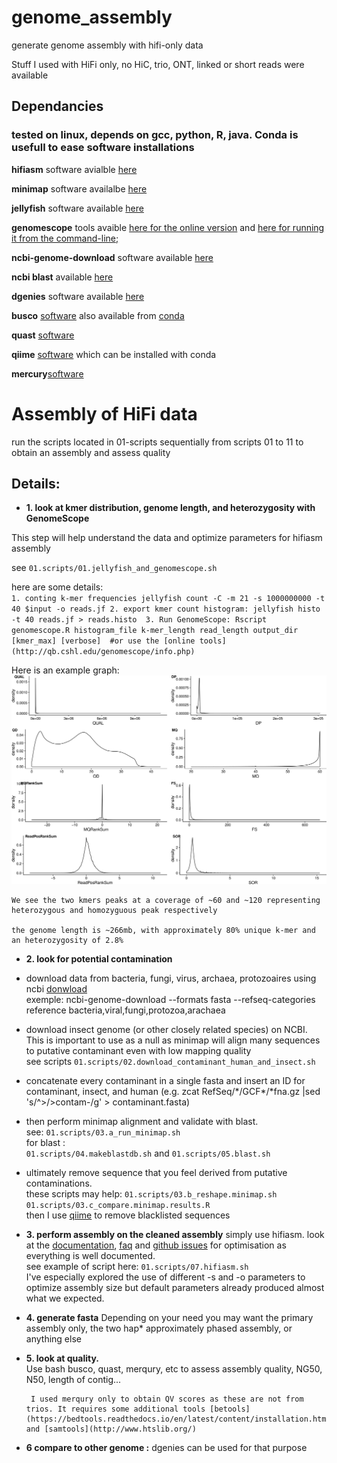 # genome_assembly
generate genome assembly with hifi-only data  

Stuff I used with HiFi only, no HiC, trio, ONT, linked or short reads were available

## Dependancies

### tested on linux, depends on gcc, python, R, java. Conda is usefull to ease software installations  

**hifiasm** software avialble [here](https://github.com/chhylp123/hifiasm)  

**minimap** software availalbe [here](https://github.com/lh3/minimap2)  

**jellyfish** software available [here](http://www.genome.umd.edu/jellyfish.html#Release)  

**genomescope** tools avaible [here for the online version](http://qb.cshl.edu/genomescope/info.php) and [here for running it from the command-line;](https://github.com/schatzlab/genomescope)  

**ncbi-genome-download** software available [here](https://github.com/kblin/ncbi-genome-download)  

**ncbi blast** available [here](https://ftp.ncbi.nlm.nih.gov/blast/executables/blast+/LATEST/)  

**dgenies** software available [here](http://dgenies.toulouse.inra.fr/install)  

**busco** [software](https://gitlab.com/ezlab/busco/-/releases#5.2.1) also available from [conda](https://anaconda.org/bioconda/busco)

**quast** [software](https://sourceforge.net/projects/quast/)

**qiime** [software](http://qiime.org/install/install.html) which can be installed with conda

**mercury**[software](https://github.com/marbl/merqury)


# Assembly of HiFi data

run the scripts located in 01-scripts sequentially from scripts 01 to 11 to obtain an assembly and assess quality  

##	Details:  

 * **1. look at kmer distribution, genome length, and heterozygosity with GenomeScope**
	
This step will help understand the data and optimize parameters for hifiasm assembly

see  `01.scripts/01.jellyfish_and_genomescope.sh`  

here are some details:     
	```
	1. conting k-mer frequencies
	jellyfish count -C -m 21 -s 1000000000 -t 40 $input -o reads.jf
	2. export kmer count histogram:
	jellyfish histo -t 40 reads.jf > reads.histo 
	3. Run GenomeScope:
	Rscript genomescope.R histogram_file k-mer_length read_length output_dir [kmer_max] [verbose] 
	#or use the [online tools](http://qb.cshl.edu/genomescope/info.php)
	```
		
Here is an example graph:
  ![example_graph](https://github.com/QuentinRougemont/gatk_haplotype/blob/master/pictures/example.png)  

	We see the two kmers peaks at a coverage of ~60 and ~120 representing heterozygous and homozyguous peak respectively  

	the genome length is ~266mb, with approximately 80% unique k-mer and an heterozygosity of 2.8%  

 * **2. look for potential contamination**

 * download data from bacteria, fungi, virus, archaea, protozoaires using ncbi [donwload](https://github.com/kblin/ncbi-genome-download)  
		exemple: 
		ncbi-genome-download --formats fasta --refseq-categories reference bacteria,viral,fungi,protozoa,arachaea  
		
* download insect genome (or other closely related species) on NCBI. This is important to use as a null as minimap will align many sequences to putative contaminant even with low mapping quality    
			see scripts `01.scripts/02.download_contaminant_human_and_insect.sh` 

* concatenate every contaminant in a single fasta and insert an ID for contaminant, insect, and human  (e.g. zcat RefSeq/\*/GCF\*/\*fna.gz |sed 's/^>/>contam-/g'  > contaminant.fasta)  
	
* then perform minimap alignment and validate with blast.  
		see: `01.scripts/03.a_run_minimap.sh`  
		for blast :  
			`01.scripts/04.makeblastdb.sh` and `01.scripts/05.blast.sh`  

 
* ultimately remove sequence that you feel derived from putative contaminations.   
			these scripts may help: `01.scripts/03.b_reshape.minimap.sh 01.scripts/03.c_compare.minimap.results.R`  
			then I use [qiime](https://github.com/QuentinRougemont/genome_assembly/blob/master/01.scripts/06.filter_raw_input.sh) to remove blacklisted sequences  

 * **3. perform assembly on the cleaned assembly**
		simply use hifiasm. look at the [documentation](https://hifiasm.readthedocs.io/en/latest/index.html), [faq](https://hifiasm.readthedocs.io/en/latest/faq.html) and [github issues](https://github.com/chhylp123/hifiasm/issues) for optimisation as everything is well documented.  
		see example of script here: `01.scripts/07.hifiasm.sh`  
			I've especially explored the use of different -s and -o parameters to optimize assembly size but default parameters already produced almost what we expected.   

 * **4. generate fasta** 
	Depending on your need you may want the primary assembly only, the two hap* approximately phased assembly, or anything else  

 * **5. look at quality.**  
		Use bash busco, quast, merqury, etc to assess assembly quality, NG50, N50, length of contig...  
 
		I used merqury only to obtain QV scores as these are not from trios. It requires some additional tools [betools](https://bedtools.readthedocs.io/en/latest/content/installation.html) and [samtools](http://www.htslib.org/)   

 * **6 compare to other genome :** 
		dgenies can be used for that purpose  
